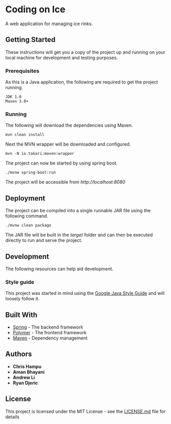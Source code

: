 # Coding on Ice

A web application for managing ice rinks.

## Getting Started

These instructions will get you a copy of the project up and running on your local machine for development and testing purposes.

### Prerequisites

As this is a Java application, the following are required to get the project running.

```
JDK 1.8
Maven 3.0+
```

### Running

The following will download the dependencies using Maven.

```
mvn clean install
```

Next the MVN wrapper will be downloaded and configured.

```
mvn -N io.takari:maven:wrapper
```

The project can now be started by using spring boot.

```
./mvnw spring-boot:run
```

The project will be accessible from *http://localhost:8080*

## Deployment

The project can be compiled into a single runnable JAR file using the following command.

```
./mvnw clean package
```

The JAR file will be built in the *target* folder and can then be executed directly to run and serve the project.

## Development

The following resources can help aid development.

### Style guide

This project was started in mind using the [Google Java Style Guide](https://google.github.io/styleguide/javaguide.html) and will loosely follow it.

## Built With

* [Spring](https://spring.io) - The backend framework
* [Polymer](https://www.polymer-project.org/) - The frontend framework
* [Maven](https://maven.apache.org/) - Dependency management

## Authors

* **Chris Hampu**
* **Aman Bhayani**
* **Andrew Li**
* **Ryan Djeric**

## License

This project is licensed under the MIT License - see the [LICENSE.md](LICENSE.md) file for details
